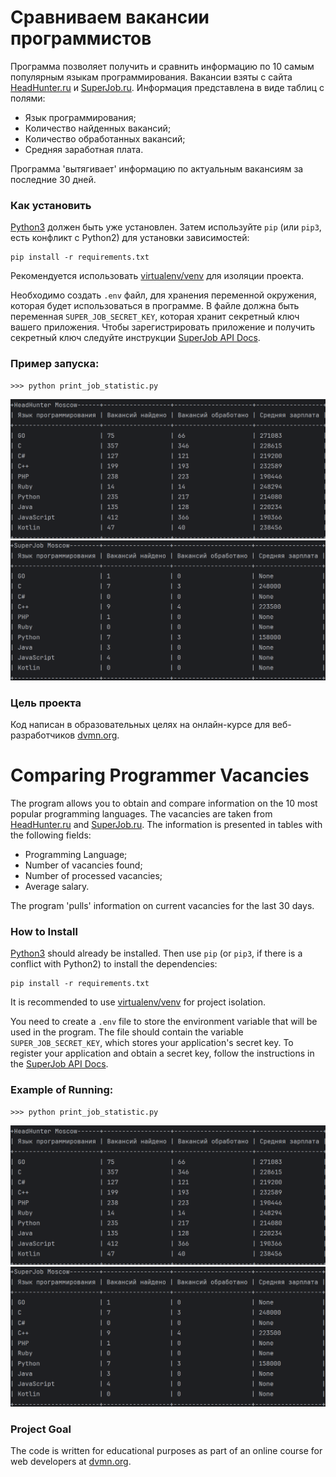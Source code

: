 # Сравниваем вакансии программистов

Программа позволяет получить и сравнить информацию по 10 самым популярным
языкам программирования. Вакансии взяты с сайта [HeadHunter.ru](https://hh.ru/)
и [SuperJob.ru](https://www.superjob.ru/). Информация представлена
в виде таблиц с полями:

- Язык программирования;
- Количество найденных вакансий;
- Количество обработанных вакансий;
- Средняя заработная плата.

Программа 'вытягивает' информацию по актуальным вакансиям
за последние 30 дней.

### Как установить

[Python3](https://www.python.org/downloads/) должен быть уже установлен.
Затем используйте `pip` (или `pip3`, есть конфликт с Python2)
для установки зависимостей:
```
pip install -r requirements.txt
```

Рекомендуется использовать [virtualenv/venv](https://docs.python.org/3/library/venv.html)
для изоляции проекта.

Необходимо создать `.env` файл, для хранения переменной окружения,
которая будет использоваться в программе. В файле должна быть переменная
`SUPER_JOB_SECRET_KEY`, которая хранит секретный ключ вашего приложения. Чтобы зарегистрировать
приложение и получить секретный ключ следуйте инструкции
[SuperJob API Docs](https://api.superjob.ru/).

### Пример запуска:
```
>>> python print_job_statistic.py
```
![hh table](screenshots/hh%20statistic.png)
![sj table](screenshots/sj%20statistic.png)

### Цель проекта

Код написан в образовательных целях на онлайн-курсе для веб-разработчиков [dvmn.org](https://dvmn.org/).


# Comparing Programmer Vacancies

The program allows you to obtain and compare information
on the 10 most popular programming languages.
The vacancies are taken from [HeadHunter.ru](https://hh.ru/)
and [SuperJob.ru](https://www.superjob.ru/).
The information is presented in tables with the following
fields:

- Programming Language;
- Number of vacancies found;
- Number of processed vacancies;
- Average salary.

The program 'pulls' information on current vacancies
for the last 30 days.

### How to Install

[Python3](https://www.python.org/downloads/) should already be installed.
Then use `pip` (or `pip3`, if there is a conflict with Python2)
to install the dependencies:
```
pip install -r requirements.txt
```

It is recommended to use [virtualenv/venv](https://docs.python.org/3/library/venv.html)
for project isolation.

You need to create a `.env` file to store the environment variable
that will be used in the program. The file should contain
the variable `SUPER_JOB_SECRET_KEY`, which stores your application's
secret key. To register your application and obtain a secret key,
follow the instructions in the
[SuperJob API Docs](https://api.superjob.ru/).

### Example of Running:
```
>>> python print_job_statistic.py
```
![hh table](screenshots/hh%20statistic.png)
![sj table](screenshots/sj%20statistic.png)

### Project Goal

The code is written for educational purposes
as part of an online course for web developers
at [dvmn.org](https://dvmn.org/).